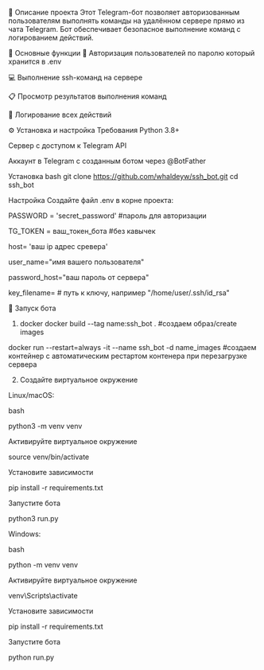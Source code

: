 📌 Описание проекта
Этот Telegram-бот позволяет авторизованным пользователям выполнять команды на удалённом сервере прямо из чата Telegram. 
Бот обеспечивает безопасное выполнение команд с логированием действий.

🌟 Основные функции
🔐 Авторизация пользователей по паролю который хранится в .env

💻 Выполнение ssh-команд на сервере

📋 Просмотр результатов выполнения команд

📝 Логирование всех действий

⚙️ Установка и настройка
Требования
Python 3.8+

Сервер с доступом к Telegram API

Аккаунт в Telegram с созданным ботом через @BotFather

Установка
bash
git clone https://github.com/whaldeyw/ssh_bot.git
cd ssh_bot

Настройка
Создайте файл .env в корне проекта:

PASSWORD = 'secret_password' #пароль для авторизации

TG_TOKEN = ваш_токен_бота    #без кавычек

host= 'ваш ip адрес сревера'

user_name="имя вашего пользователя"

password_host="ваш пароль от сервера"  

key_filename= # путь к ключу, например "/home/user/.ssh/id_rsa"


🚀 Запуск бота
1. docker
docker build --tag name:ssh_bot .     #создаем образ/create images

docker run --restart=always -it --name ssh_bot -d name_images   #создаем контейнер с автоматическим рестартом контенера 
                                                                 при перезагрузке  сервера
                                                                 
2. Создайте виртуальное окружение
   
Linux/macOS:

bash

python3 -m venv venv

Активируйте виртуальное окружение

source venv/bin/activate

Установите зависимости 

pip install -r requirements.txt

Запустите бота

python3 run.py

Windows:

bash

python -m venv venv

Активируйте виртуальное окружение

venv\Scripts\activate

Установите зависимости 

pip install -r requirements.txt

Запустите бота

python run.py



                                                                 



